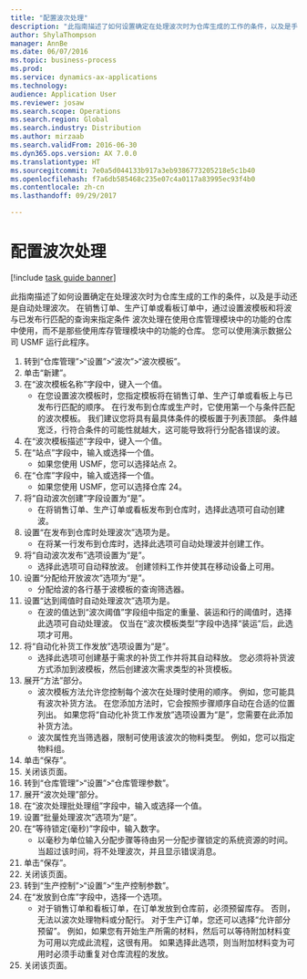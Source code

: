 ```yaml
--- 
title: "配置波次处理"
description: "此指南描述了如何设置确定在处理波次时为仓库生成的工作的条件，以及是手动还是自动处理波次。"
author: ShylaThompson
manager: AnnBe
ms.date: 06/07/2016
ms.topic: business-process
ms.prod: 
ms.service: dynamics-ax-applications
ms.technology: 
audience: Application User
ms.reviewer: josaw
ms.search.scope: Operations
ms.search.region: Global
ms.search.industry: Distribution
ms.author: mirzaab
ms.search.validFrom: 2016-06-30
ms.dyn365.ops.version: AX 7.0.0
ms.translationtype: HT
ms.sourcegitcommit: 7e0a5d044133b917a3eb9386773205218e5c1b40
ms.openlocfilehash: f7a6db585468c235e07c4a0117a83995ec93f4b0
ms.contentlocale: zh-cn
ms.lasthandoff: 09/29/2017

---
```

# <a name="configure-wave-processing"></a>配置波次处理

[!include [task guide banner](../../includes/task-guide-banner.md)]

此指南描述了如何设置确定在处理波次时为仓库生成的工作的条件，以及是手动还是自动处理波次。 在销售订单、生产订单或看板订单中，通过设置波模板和将波与已发布行匹配的查询来指定条件 波次处理在使用仓库管理模块中的功能的仓库中使用，而不是那些使用库存管理模块中的功能的仓库。 您可以使用演示数据公司 USMF 运行此程序。

1. 转到“仓库管理”>“设置”>“波次”>“波次模板”。
2. 单击“新建”。
3. 在“波次模板名称”字段中，键入一个值。
    * 在您设置波次模板时，您指定模板将在销售订单、生产订单或看板上与已发布行匹配的顺序。 在行发布到仓库或生产时，它使用第一个与条件匹配的波次模板。 我们建议您将具有最具体条件的模板置于列表顶部。 条件越宽泛，行符合条件的可能性就越大，这可能导致将行分配各错误的波。  
4. 在“波次模板描述”字段中，键入一个值。
5. 在“站点”字段中，输入或选择一个值。
    * 如果您使用 USMF，您可以选择站点 2。  
6. 在“仓库”字段中，输入或选择一个值。
    * 如果您使用 USMF，您可以选择仓库 24。  
7. 将“自动波次创建”字段设置为“是”。
    * 在将销售订单、生产订单或看板发布到仓库时，选择此选项可自动创建波。  
8. 设置“在发布到仓库时处理波次”选项为是。 
    * 在将某一行发布到仓库时，选择此选项可自动处理波并创建工作。  
9. 将“自动波次发布”选项设置为“是”。 
    * 选择此选项可自动释放波。 创建领料工作并使其在移动设备上可用。  
10. 设置“分配给开放波次”选项为“是”。 
    * 分配给波的各行基于波模板的查询筛选器。  
11. 设置“达到阈值时自动处理波次”选项为是。 
    * 在波的值达到“波次阈值”字段组中指定的重量、装运和行的阈值时，选择此选项可自动处理波。 仅当在“波次模板类型”字段中选择“装运”后，此选项才可用。  
12. 将“自动化补货工作发放”选项设置为“是”。 
    * 选择此选项可创建基于需求的补货工作并将其自动释放。 您必须将补货波方式添加到波模板，然后创建波次需求类型的补货模板。  
13. 展开“方法”部分。
    * 波次模板方法允许您控制每个波次在处理时使用的顺序。 例如，您可能具有波次补货方法。 在您添加方法时，它会按照步骤顺序自动在合适的位置列出。 如果您将“自动化补货工作发放”选项设置为“是”，您需要在此添加补货方法。  
    * 波次属性充当筛选器，限制可使用该波次的物料类型。 例如，您可以指定物料组。  
14. 单击“保存”。
15. 关闭该页面。
16. 转到“仓库管理”>“设置”>“仓库管理参数”。
17. 展开“波次处理”部分。
18. 在“波次处理批处理组”字段中，输入或选择一个值。
19. 设置“批量处理波次”选项为“是”。
20. 在“等待锁定(毫秒)”字段中，输入数字。
    * 以毫秒为单位输入分配步骤等待由另一分配步骤锁定的系统资源的时间。 当超过该时间，将不处理波次，并且显示错误消息。  
21. 单击“保存”。
22. 关闭该页面。
23. 转到“生产控制”>“设置”>“生产控制参数”。
24. 在“发放到仓库”字段中，选择一个选项。
    * 对于销售订单和看板订单，在订单发放到仓库前，必须预留库存。 否则，无法以波次处理物料或分配行。 对于生产订单，您还可以选择“允许部分预留”。 例如，如果您有开始生产所需的材料，然后可以等待附加材料变为可用以完成此流程，这很有用。 如果选择此选项，则当附加材料变为可用时必须手动重复对仓库流程的发放。  
25. 关闭该页面。


